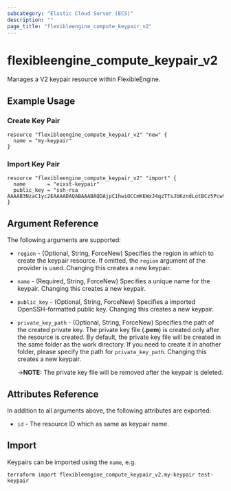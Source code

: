 ```yaml
---
subcategory: "Elastic Cloud Server (ECS)"
description: ""
page_title: "flexibleengine_compute_keypair_v2"
---
```


# flexibleengine_compute_keypair_v2

Manages a V2 keypair resource within FlexibleEngine.

## Example Usage

### Create Key Pair

```hcl
resource "flexibleengine_compute_keypair_v2" "new" {
  name = "my-keypair"
}
```

### Import Key Pair

```hcl
resource "flexibleengine_compute_keypair_v2" "import" {
  name       = "eixst-keypair"
  public_key = "ssh-rsa AAAAB3NzaC1yc2EAAAADAQABAAABAQDAjpC1hwiOCCmKEWxJ4qzTTsJbKzndLotBCz5PcwtUnflmU+gHJtWMZKpuEGVi29h0A/+ydKek1O18k10Ff+4tyFjiHDQAnOfgWf7+b1yK+qDip3X1C0UPMbwHlTfSGWLGZqd9LvEFx9k3h/M+VtMvwR1lJ9LUyTAImnNjWG7TaIPmui30HvM2UiFEmqkr4ijq45MyX2+fLIePLRIF61p4whjHAQYufqyno3BS48icQb4p6iVEZPo4AE2o9oIyQvj2mx4dk5Y8CgSETOZTYDOR3rU2fZTRDRgPJDH9FWvQjF5tA0p3d9CoWWd2s6GKKbfoUIi8R/Db1BSPJwkqB"
}
```

## Argument Reference

The following arguments are supported:

* `region` - (Optional, String, ForceNew) Specifies the region in which to create the keypair resource.
    If omitted, the `region` argument of the provider is used.
    Changing this creates a new keypair.

* `name` - (Required, String, ForceNew) Specifies a unique name for the keypair.
    Changing this creates a new keypair.

* `public_key` - (Optional, String, ForceNew) Specifies a imported OpenSSH-formatted public key.
    Changing this creates a new keypair.

* `private_key_path` - (Optional, String, ForceNew) Specifies the path of the created private key.
    The private key file (**.pem**) is created only after the resource is created.
    By default, the private key file will be created in the same folder as the work directory.
    If you need to create it in another folder, please specify the path for `private_key_path`.
    Changing this creates a new keypair.

    ->**NOTE:** The private key file will be removed after the keypair is deleted.

## Attributes Reference

In addition to all arguments above, the following attributes are exported:

* `id` - The resource ID which as same as keypair name.

## Import

Keypairs can be imported using the `name`, e.g.

```shell
terraform import flexibleengine_compute_keypair_v2.my-keypair test-keypair
```
